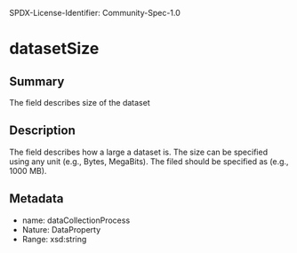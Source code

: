 SPDX-License-Identifier: Community-Spec-1.0

# datasetSize

## Summary

The field describes size of the dataset

## Description

The field describes how a large a dataset is. The size can be specified using any unit (e.g., Bytes, MegaBits). The filed should be specified as <Value Unit> (e.g., 1000 MB).

## Metadata

- name: dataCollectionProcess
- Nature: DataProperty
- Range: xsd:string
